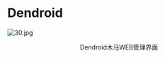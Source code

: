 # Dendroid
<noscript><img src="http://image.3001.net/images/20140317/13950667546462.jpg!small" title="30.jpg"/></p></noscript>
<p style="line-height: 1.5em;text-align: center">Dendroid木马WEB管理界面</p>
